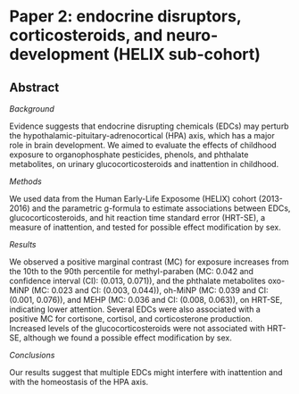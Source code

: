 # Paper 2: endocrine disruptors, corticosteroids, and neuro-development (HELIX sub-cohort)

## Abstract

*Background*

Evidence suggests that endocrine disrupting chemicals (EDCs) may perturb the hypothalamic-pituitary-adrenocortical (HPA) axis, which has a major role in brain development. We aimed to evaluate the effects of childhood exposure to organophosphate pesticides, phenols, and phthalate metabolites, on urinary glucocorticosteroids and inattention in childhood.

*Methods*

We used data from the Human Early-Life Exposome (HELIX) cohort (2013-2016) and the parametric g-formula to estimate associations between EDCs, glucocorticosteroids, and hit reaction time standard error (HRT-SE), a measure of inattention, and tested for possible effect modification by sex.

*Results*

We observed a positive marginal contrast (MC) for exposure increases from the 10th to the 90th percentile for methyl-paraben (MC: 0.042 and confidence interval (CI): (0.013, 0.071)), and the phthalate metabolites oxo-MiNP (MC: 0.023 and  CI: (0.003, 0.044)), oh-MiNP (MC: 0.039 and  CI: (0.001, 0.076)), and MEHP (MC: 0.036 and  CI: (0.008, 0.063)), on HRT-SE, indicating lower attention. Several EDCs were also associated with a positive MC for cortisone, cortisol, and corticosterone production. Increased levels of the glucocorticosteroids were not associated with HRT-SE, although we found a possible effect modification by sex.

*Conclusions*

Our results suggest that multiple EDCs might interfere with inattention and with the homeostasis of the HPA axis.
